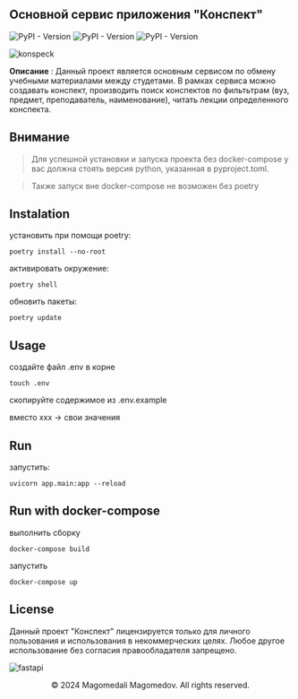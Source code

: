 ## Основной сервис приложения "Конспект"

![PyPI - Version](https://img.shields.io/pypi/v/fastapi?style=flat&logoColor=green&label=fastapi&color=green&link=https%3A%2F%2Fblog.yezz.me%2Fstatic%2Fimages%2Fblog%2F07%2F01.png)
![PyPI - Version](https://img.shields.io/pypi/v/sqlalchemy?label=sqlalchemy)
![PyPI - Version](https://img.shields.io/pypi/v/pydantic?style=flat&logoColor=green&label=pydantic&color=blue&link=https%3A%2F%2Fblog.yezz.me%2Fstatic%2Fimages%2Fblog%2F07%2F01.png)

![konspeck](https://sun9-77.userapi.com/impg/8TQJRzmJbG-d0PScf8cWjCFn-tYt9Cn4zCWgbg/TLpXigIWOIk.jpg?size=828x1063&quality=96&sign=b31f826cf731e93c77e84e8f0537b165&type=album)

**Описание** : Данный проект является основным сервисом по обмену учебными материалами между студетами. В рамках сервиса можно создавать конспект, производить поиск конспектов по фильтьтрам (вуз, предмет, преподаватель, наименование), читать лекции определенного конспекта.

## Внимание

> Для успешной установки и запуска проекта без docker-compose у вас должна стоять версия python, указанная в pyproject.toml.

> Также запуск вне docker-compose не возможен без poetry

## Instalation

установить при помощи poetry:

```
poetry install --no-root
```
активировать окружение:
```
poetry shell
```
обновить пакеты:
```
poetry update
```

## Usage

создайте файл .env в корне
```
touch .env
```

скопируйте содержимое из .env.example

вместо xxx -> свои значения

## Run
запустить:
```
uvicorn app.main:app --reload
```

## Run with docker-compose

выполнить сборку
```
docker-compose build
```

запустить
```
docker-compose up
```

## License
Данный проект "Конспект" лицензируется только для личного пользования и использования в некоммерческих целях. Любое другое использование без согласия правообладателя запрещено.

![fastapi](https://blog.yezz.me/static/images/blog/07/01.png)
<div align="center">
    <p>&copy; 2024 Magomedali Magomedov. All rights reserved.</p>
</div>
